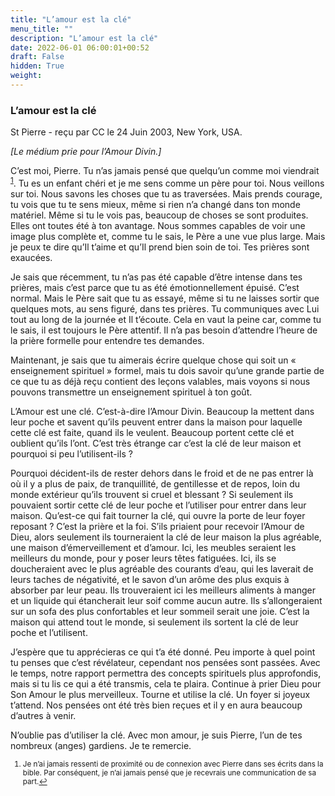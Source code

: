 ```yaml
---
title: "L’amour est la clé"
menu_title: ""
description: "L’amour est la clé"
date: 2022-06-01 06:00:01+00:52
draft: False
hidden: True
weight:
---
```

### L’amour est la clé

St Pierre - reçu par CC le 24 Juin 2003, New York, USA.

*[Le médium prie pour l’Amour Divin.]*

C’est moi, Pierre. Tu n’as jamais pensé que quelqu’un comme moi viendrait <sup id="a1">[1](#f1)</sup>. Tu es un enfant chéri et je me sens comme un père pour toi. Nous veillons sur toi. Nous savons les choses que tu as traversées. Mais prends courage, tu vois que tu te sens mieux, même si rien n’a changé dans ton monde matériel. Même si tu le vois pas, beaucoup de choses se sont produites. Elles ont toutes été à ton avantage. Nous sommes capables de voir une image plus complète et, comme tu le sais, le Père a une vue plus large. Mais je peux te dire qu’Il t’aime et qu’Il prend bien soin de toi. Tes prières sont exaucées.

Je sais que récemment, tu n’as pas été capable d’être intense dans tes prières, mais c’est parce que tu as été émotionnellement épuisé. C’est normal. Mais le Père sait que tu as essayé, même si tu ne laisses sortir que quelques mots, au sens figuré, dans tes prières. Tu communiques avec Lui tout au long de la journée et Il t’écoute. Cela en vaut la peine car, comme tu le sais, il est toujours le Père attentif. Il n’a pas besoin d’attendre l’heure de la prière formelle pour entendre tes demandes.

Maintenant, je sais que tu aimerais écrire quelque chose qui soit un « enseignement spirituel » formel, mais tu dois savoir qu’une grande partie de ce que tu as déjà reçu contient des leçons valables, mais voyons si nous pouvons transmettre un enseignement spirituel à ton goût.

L’Amour est une clé. C’est-à-dire l’Amour Divin. Beaucoup la mettent dans leur poche et savent qu’ils peuvent entrer dans la maison pour laquelle cette clé est faite, quand ils le veulent. Beaucoup portent cette clé et oublient qu’ils l’ont. C’est très étrange car c’est la clé de leur maison et pourquoi si peu l’utilisent-ils ?

Pourquoi décident-ils de rester dehors dans le froid et de ne pas entrer là où il y a plus de paix, de tranquillité, de gentillesse et de repos, loin du monde extérieur qu’ils trouvent si cruel et blessant ? Si seulement ils pouvaient sortir cette clé de leur poche et l’utiliser pour entrer dans leur maison. Qu’est-ce qui fait tourner la clé, qui ouvre la porte de leur foyer reposant ? C’est la prière et la foi. S’ils priaient pour recevoir l’Amour de Dieu, alors seulement ils tourneraient la clé de leur maison la plus agréable, une maison d’émerveillement et d’amour. Ici, les meubles seraient les meilleurs du monde, pour y poser leurs têtes fatiguées. Ici, ils se doucheraient avec le plus agréable des courants d’eau, qui les laverait de leurs taches de négativité, et le savon d’un arôme des plus exquis à absorber par leur peau. Ils trouveraient ici les meilleurs aliments à manger et un liquide qui étancherait leur soif comme aucun autre. Ils s’allongeraient sur un sofa des plus confortables et leur sommeil serait une joie. C’est la maison qui attend tout le monde, si seulement ils sortent la clé de leur poche et l’utilisent.

J’espère que tu apprécieras ce qui t’a été donné. Peu importe à quel point tu penses que c’est révélateur, cependant nos pensées sont passées. Avec le temps, notre rapport permettra des concepts spirituels plus approfondis, mais si tu lis ce qui a été transmis, cela te plaira. Continue à prier Dieu pour Son Amour le plus merveilleux. Tourne et utilise la clé. Un foyer si joyeux t’attend. Nos pensées ont été très bien reçues et il y en aura beaucoup d’autres à venir.

N’oublie pas d’utiliser la clé. Avec mon amour, je suis Pierre, l’un de tes nombreux (anges) gardiens. Je te remercie.
<small>

1. <large id="f1"> Je n’ai jamais ressenti de proximité ou de connexion avec Pierre dans ses écrits dans la bible. Par conséquent, je n’ai jamais pensé que je recevrais une communication de sa part.[↩](#a1)
